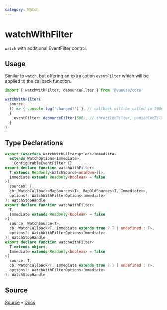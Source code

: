 ```yaml
---
category: Watch
---
```


# watchWithFilter

`watch` with additional EventFilter control.

## Usage

Similar to `watch`, but offering an extra option `eventFilter` which will be applied to the callback function.

```ts
import { watchWithFilter, debounceFilter } from '@vueuse/core'

watchWithFilter(
  source,
  () => { console.log('changed!') }, // callback will be called in 500ms debounced manner 
  {
    eventFilter: debounceFilter(500), // throttledFilter, pausabledFilter or custom filters
  }
)
```


<!--FOOTER_STARTS-->
## Type Declarations

```typescript
export interface WatchWithFilterOptions<Immediate>
  extends WatchOptions<Immediate>,
    ConfigurableEventFilter {}
export declare function watchWithFilter<
  T extends Readonly<WatchSource<unknown>[]>,
  Immediate extends Readonly<boolean> = false
>(
  sources: T,
  cb: WatchCallback<MapSources<T>, MapOldSources<T, Immediate>>,
  options?: WatchWithFilterOptions<Immediate>
): WatchStopHandle
export declare function watchWithFilter<
  T,
  Immediate extends Readonly<boolean> = false
>(
  source: WatchSource<T>,
  cb: WatchCallback<T, Immediate extends true ? T | undefined : T>,
  options?: WatchWithFilterOptions<Immediate>
): WatchStopHandle
export declare function watchWithFilter<
  T extends object,
  Immediate extends Readonly<boolean> = false
>(
  source: T,
  cb: WatchCallback<T, Immediate extends true ? T | undefined : T>,
  options?: WatchWithFilterOptions<Immediate>
): WatchStopHandle
```

## Source

[Source](https://github.com/vueuse/vueuse/blob/main/packages/shared/watchWithFilter/index.ts) • [Docs](https://github.com/vueuse/vueuse/blob/main/packages/shared/watchWithFilter/index.md)


<!--FOOTER_ENDS-->
